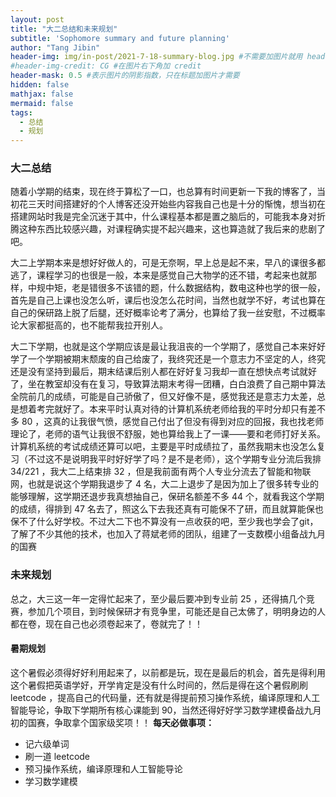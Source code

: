 ```yaml
---
layout: post
title: "大二总结和未来规划"
subtitle: 'Sophomore summary and future planning'
author: "Tang Jibin"
header-img: img/in-post/2021-7-18-summary-blog.jpg #不需要加图片就用 header-img: text
#header-img-credit: CG #在图片右下角加 credit
header-mask: 0.5 #表示图片的阴影指数，只在标题加图片才需要
hidden: false
mathjax: false
mermaid: false
tags:
  - 总结
  - 规划
---
```


### 大二总结

随着小学期的结束，现在终于算松了一口，也总算有时间更新一下我的博客了，当初花三天时间搭建好的个人博客还没开始些内容我自己也是十分的惭愧，想当初在搭建网站时我是完全沉迷于其中，什么课程基本都是置之脑后的，可能我本身对折腾这种东西比较感兴趣，对课程确实提不起兴趣来，这也算造就了我后来的悲剧了吧。

大二上学期本来是想好好做人的，可是无奈啊，早上总是起不来，早八的课很多都逃了，课程学习的也很是一般，本来是感觉自己大物学的还不错，考起来也就那样，中规中矩，老是错很多不该错的题，什么数据结构，数电这种也学的很一般，首先是自己上课也没怎么听，课后也没怎么花时间，当然也就学不好，考试也算在自己的保研路上脱了后腿，还好概率论考了满分，也算给了我一丝安慰，不过概率论大家都挺高的，也不能帮我拉开别人。

大二下学期，也就是这个学期应该是最让我沮丧的一个学期了，感觉自己本来好好学了一个学期被期末颓废的自己给废了，我终究还是一个意志力不坚定的人，终究还是没有坚持到最后，期末结课后别人都在好好复习我却一直在想快点考试就好了，坐在教室却没有在复习，导致算法期末考得一团糟，白白浪费了自己期中算法全院前几的成绩，可能是自己骄傲了，但又好像不是，感觉我还是意志力太差，总是想着考完就好了。本来平时认真对待的计算机系统老师给我的平时分却只有差不多 80 ，这真的让我很气愤，感觉自己付出了但没有得到对应的回报，我也找老师理论了，老师的语气让我很不舒服，她也算给我上了一课——要和老师打好关系。计算机系统的考试成绩还算可以吧，主要是平时成绩拉了，虽然我期末也没怎么复习（不过这不是说明我平时好好学了吗？是不是老师），这个学期专业分流后我排 34/221 ，我大二上结束排 32 ，但是我前面有两个人专业分流去了智能和物联网，也就是说这个学期我退步了 4 名，大二上退步了是因为加上了很多转专业的能够理解，这学期还退步我真想抽自己，保研名额差不多 44 个，就看我这个学期的成绩，得排到 47 名去了，照这么下去我还真有可能保不了研，而且就算能保也保不了什么好学校。不过大二下也不算没有一点收获的吧，至少我也学会了git，了解了不少其他的技术，也加入了蒋斌老师的团队，组建了一支数模小组备战九月的国赛

### 未来规划

总之，大三这一年一定得忙起来了，至少最后要冲到专业前 25 ，还得搞几个竞赛，参加几个项目，到时候保研才有竞争里，可能还是自己太佛了，明明身边的人都在卷，现在自己也必须卷起来了，卷就完了！！

#### 暑期规划
这个暑假必须得好好利用起来了，以前都是玩，现在是最后的机会，首先是得利用这个暑假把英语学好，开学肯定是没有什么时间的，然后是得在这个暑假刷刷 leetcode ，提高自己的代码量，还有就是得提前预习操作系统，编译原理和人工智能导论，争取下学期所有核心课能到 90，当然还得好好学习数学建模备战九月初的国赛，争取拿个国家级奖项！！
**每天必做事项：**

- 记六级单词
- 刷一道 leetcode
- 预习操作系统，编译原理和人工智能导论
- 学习数学建模
